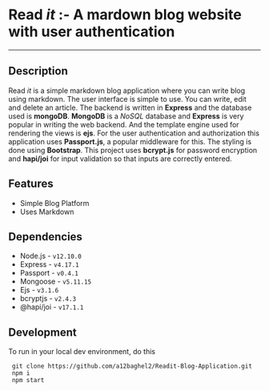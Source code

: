 # Read _it_ :- A mardown blog website with user authentication

---

## Description

Read _it_ is a simple markdown blog application where you can write blog using markdown. The user interface is simple to use. You can write, edit and delete an article.
The backend is written in **Express** and the database used is **mongoDB**. **MongoDB** is a *NoSQL* database and **Express** is very popular in writing the web backend. And the template engine used for rendering the views is **ejs**. For the user authentication and authorization this application uses **Passport.js**, a popular middleware for this. The styling is done using **Bootstrap**. This project uses **bcrypt.js** for password encryption and **hapi/joi** for input validation so that inputs are correctly entered.

## Features
 - Simple Blog Platform 
 - Uses Markdown
 
## Dependencies
  - Node.js - `v12.10.0`
  - Express - `v4.17.1`
  - Passport - `v0.4.1`
  - Mongoose - `v5.11.15`
  - Ejs - `v3.1.6`
  - bcryptjs - `v2.4.3`
  - @hapi/joi - `v17.1.1`

## Development 
To run in your local dev environment, do this
  ```shell
   git clone https://github.com/a12baghel2/Readit-Blog-Application.git
   npm i
   npm start
  ```
